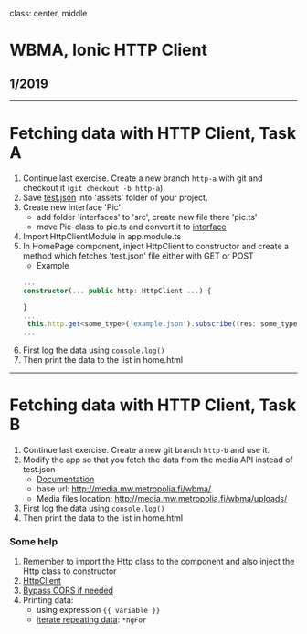 class: center, middle

# WBMA, Ionic HTTP Client

## 1/2019

---

# Fetching data with HTTP Client, Task A

1. Continue last exercise. Create a new branch `http-a` with git and checkout it (`git checkout -b http-a`).
1. Save [test.json](./assets/test.json) into 'assets' folder of your project.
1. Create new interface 'Pic'
    - add folder 'interfaces' to 'src', create new file there 'pic.ts'
    - move Pic-class to pic.ts and convert it to [interface](http://masteringionic.com/blog/2018-06-24-understanding-typescript-interfaces/)
1. Import HttpClientModule in app.module.ts
1. In HomePage component, inject HttpClient to constructor and create a method which fetches 'test.json' file either with GET or POST
    - Example 
    ```typescript
    ...
    constructor(... public http: HttpClient ...) {
    
    }
    ...
     this.http.get<some_type>('example.json').subscribe((res: some_type) => this.someVariable = res.json());
    ...
    ```
1. First log the data using ```console.log()```
1. Then print the data to the list in home.html

---

# Fetching data with HTTP Client, Task B

1. Continue last exercise. Create a new git branch `http-b` and use it.
1. Modify the app so that you fetch the data from the media API instead of test.json
    - [Documentation](http://media.mw.metropolia.fi/wbma/docs/)
    - base url: http://media.mw.metropolia.fi/wbma/
    - Media files location: http://media.mw.metropolia.fi/wbma/uploads/
1. First log the data using ```console.log()```
1. Then print the data to the list in home.html

### Some help

1. Remember to import the Http class to the component and also inject the Http class to constructor
2. [HttpClient](https://angular.io/guide/http)
3. [Bypass CORS if needed](https://www.thepolyglotdeveloper.com/2014/08/bypass-cors-errors-testing-apis-locally/)
4. Printing data:
    - using expression ```{{ variable }}```
    - [iterate repeating data](https://angular.io/api/common/NgForOf): ```*ngFor```
